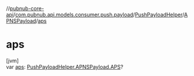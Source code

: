 //[pubnub-core-api](../../../../index.md)/[com.pubnub.api.models.consumer.push.payload](../../index.md)/[PushPayloadHelper](../index.md)/[APNSPayload](index.md)/[aps](aps.md)

# aps

[jvm]\
var [aps](aps.md): [PushPayloadHelper.APNSPayload.APS](-a-p-s/index.md)?
